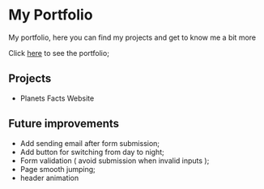 # My Portfolio

My portfolio, here you can find my projects and get to know me a bit more

Click [here](https://igorbanjac91.github.io/portfolio-website/) to see the portfolio;

## Projects

- Planets Facts Website

## Future improvements

- Add sending email after form submission;
- Add button for switching from day to night;
- Form validation ( avoid submission when invalid inputs );
- Page smooth jumping;
- header animation
